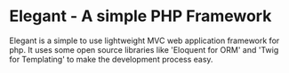 Elegant - A simple PHP Framework
================================

Elegant is a simple to use lightweight MVC web application framework for php. It uses some open source libraries like 'Eloquent for ORM' and 'Twig for Templating' to make the development process easy.
